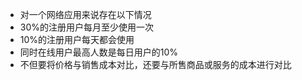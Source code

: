 - 对一个网络应用来说存在以下情况
- 30%的注册用户每月至少使用一次
- 10%的注册用户每天都会使用
- 同时在线用户最高人数是每日用户的10%
- 不但要将价格与销售成本对比，还要与所售商品或服务的成本进行对比
